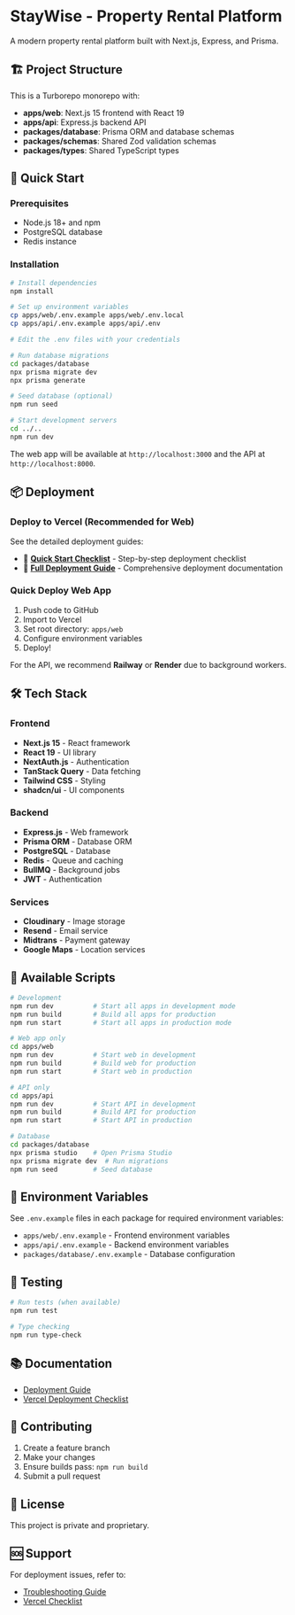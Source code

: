 # StayWise - Property Rental Platform

A modern property rental platform built with Next.js, Express, and Prisma.

## 🏗️ Project Structure

This is a Turborepo monorepo with:

- **apps/web**: Next.js 15 frontend with React 19
- **apps/api**: Express.js backend API
- **packages/database**: Prisma ORM and database schemas
- **packages/schemas**: Shared Zod validation schemas
- **packages/types**: Shared TypeScript types

## 🚀 Quick Start

### Prerequisites

- Node.js 18+ and npm
- PostgreSQL database
- Redis instance

### Installation

```bash
# Install dependencies
npm install

# Set up environment variables
cp apps/web/.env.example apps/web/.env.local
cp apps/api/.env.example apps/api/.env

# Edit the .env files with your credentials

# Run database migrations
cd packages/database
npx prisma migrate dev
npx prisma generate

# Seed database (optional)
npm run seed

# Start development servers
cd ../..
npm run dev
```

The web app will be available at `http://localhost:3000` and the API at `http://localhost:8000`.

## 📦 Deployment

### Deploy to Vercel (Recommended for Web)

See the detailed deployment guides:

- 🎯 **[Quick Start Checklist](./VERCEL_CHECKLIST.md)** - Step-by-step deployment checklist
- 📖 **[Full Deployment Guide](./DEPLOYMENT.md)** - Comprehensive deployment documentation

### Quick Deploy Web App

1. Push code to GitHub
2. Import to Vercel
3. Set root directory: `apps/web`
4. Configure environment variables
5. Deploy!

For the API, we recommend **Railway** or **Render** due to background workers.

## 🛠️ Tech Stack

### Frontend

- **Next.js 15** - React framework
- **React 19** - UI library
- **NextAuth.js** - Authentication
- **TanStack Query** - Data fetching
- **Tailwind CSS** - Styling
- **shadcn/ui** - UI components

### Backend

- **Express.js** - Web framework
- **Prisma ORM** - Database ORM
- **PostgreSQL** - Database
- **Redis** - Queue and caching
- **BullMQ** - Background jobs
- **JWT** - Authentication

### Services

- **Cloudinary** - Image storage
- **Resend** - Email service
- **Midtrans** - Payment gateway
- **Google Maps** - Location services

## 📝 Available Scripts

```bash
# Development
npm run dev          # Start all apps in development mode
npm run build        # Build all apps for production
npm run start        # Start all apps in production mode

# Web app only
cd apps/web
npm run dev          # Start web in development
npm run build        # Build web for production
npm run start        # Start web in production

# API only
cd apps/api
npm run dev          # Start API in development
npm run build        # Build API for production
npm run start        # Start API in production

# Database
cd packages/database
npx prisma studio    # Open Prisma Studio
npx prisma migrate dev  # Run migrations
npm run seed         # Seed database
```

## 🔐 Environment Variables

See `.env.example` files in each package for required environment variables:

- `apps/web/.env.example` - Frontend environment variables
- `apps/api/.env.example` - Backend environment variables
- `packages/database/.env.example` - Database configuration

## 🧪 Testing

```bash
# Run tests (when available)
npm run test

# Type checking
npm run type-check
```

## 📚 Documentation

- [Deployment Guide](./DEPLOYMENT.md)
- [Vercel Deployment Checklist](./VERCEL_CHECKLIST.md)

## 🤝 Contributing

1. Create a feature branch
2. Make your changes
3. Ensure builds pass: `npm run build`
4. Submit a pull request

## 📄 License

This project is private and proprietary.

## 🆘 Support

For deployment issues, refer to:

- [Troubleshooting Guide](./DEPLOYMENT.md#common-issues)
- [Vercel Checklist](./VERCEL_CHECKLIST.md#-troubleshooting)
